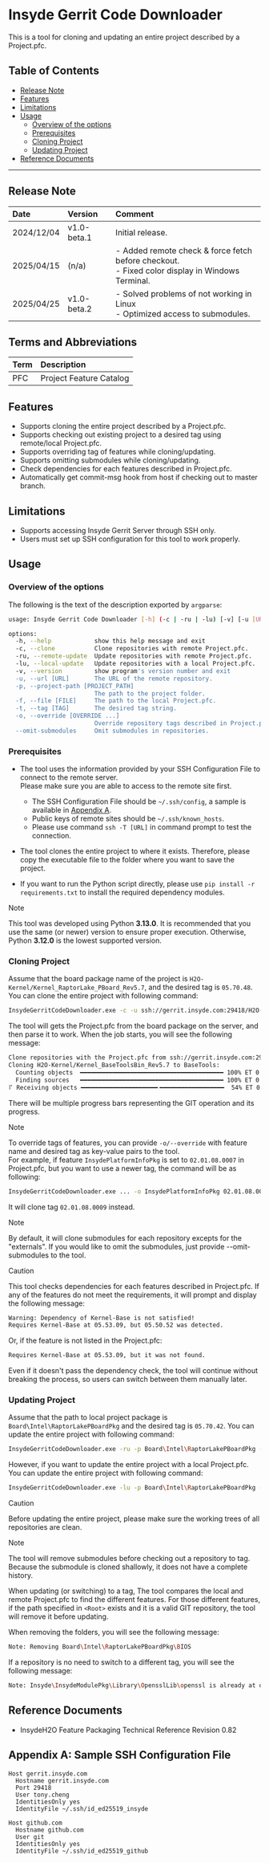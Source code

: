 # Insyde Gerrit Code Downloader

This is a tool for cloning and updating an entire project described by a Project.pfc.

## Table of Contents
- [Release Note](#release-note)
- [Features](#features)
- [Limitations](#limitations)
- [Usage](#usage)
  - [Overview of the options](#overview-of-the-options)
  - [Prerequisites](#prerequisites)
  - [Cloning Project](#cloning-project)
  - [Updating Project](#updating-project)
- [Reference Documents](#reference-documents)

---

## Release Note
| Date | Version | Comment |
| :--- | :--- | :--- |
| 2024/12/04 | v1.0-beta.1 | Initial release. |
| 2025/04/15 | (n/a) | - Added remote check & force fetch before checkout. <br> - Fixed color display in Windows Terminal. |
| 2025/04/25 | v1.0-beta.2 | - Solved problems of not working in Linux <br> - Optimized access to submodules. |

## Terms and Abbreviations
| Term | Description |
| :--- | :--- |
| PFC | Project Feature Catalog |

## Features
- Supports cloning the entire project described by a Project.pfc.
- Supports checking out existing project to a desired tag using remote/local Project.pfc.
- Supports overriding tag of features while cloning/updating.
- Supports omitting submodules while cloning/updating.
- Check dependencies for each features described in Project.pfc.
- Automatically get commit-msg hook from host if checking out to master branch.

## Limitations
- Supports accessing Insyde Gerrit Server through SSH only.
- Users must set up SSH configuration for this tool to work properly.

## Usage
### Overview of the options
The following is the text of the description exported by `argparse`:
```bash
usage: Insyde Gerrit Code Downloader [-h] (-c | -ru | -lu) [-v] [-u [URL]] [-p [PROJECT_PATH]] [-f [FILE]] [-t [TAG]] [-o [OVERRIDE ...]] [--omit-submodules]

options:
  -h, --help            show this help message and exit
  -c, --clone           Clone repositories with remote Project.pfc.
  -ru, --remote-update  Update repositories with remote Project.pfc.
  -lu, --local-update   Update repositories with a local Project.pfc.
  -v, --version         show program's version number and exit
  -u, --url [URL]       The URL of the remote repository.
  -p, --project-path [PROJECT_PATH]
                        The path to the project folder.
  -f, --file [FILE]     The path to the local Project.pfc.
  -t, --tag [TAG]       The desired tag string.
  -o, --override [OVERRIDE ...]
                        Override repository tags described in Project.pfc.
  --omit-submodules     Omit submodules in repositories.
```

### Prerequisites
- The tool uses the information provided by your SSH Configuration File to connect to the remote server.<br>
Please make sure you are able to access to the remote site first.<br>
  - The SSH Configuration File should be `~/.ssh/config`, a sample is available in <a href="#appendix-a-sample-ssh-configuration-file">Appendix A</a>.
  - Public keys of remote sites should be `~/.ssh/known_hosts`.
  - Please use command `ssh -T [URL]` in command prompt to test the connection.

- The tool clones the entire project to where it exists. Therefore, please copy the executable file to the folder where you want to save the project.
- If you want to run the Python script directly, please use `pip install -r requirements.txt` to install the required dependency modules.

> [!NOTE]
> This tool was developed using Python **3.13.0**. It is recommended that you use the same (or newer) version to ensure proper execution.
> Otherwise, Python **3.12.0** is the lowest supported version.

### Cloning Project
Assume that the board package name of the project is `H2O-Kernel/Kernel_RaptorLake_PBoard_Rev5.7`, and the desired tag is `05.70.48`.
You can clone the entire project with following command:

```bash
InsydeGerritCodeDownloader.exe -c -u ssh://gerrit.insyde.com:29418/H2O-Kernel/Kernel_RaptorLake_PBoard_Rev5.7 -t 05.70.48
```

The tool will gets the Project.pfc from the board package on the server, and then parse it to work.
When the job starts, you will see the following message:

```bash
Clone repositories with the Project.pfc from ssh://gerrit.insyde.com:29418/H2O-Kernel/Kernel_RaptorLake_PBoard_Rev5.7 (Tag: 05.70.48)
Cloning H2O-Kernel/Kernel_BaseToolsBin_Rev5.7 to BaseTools:
  Counting objects  ━━━━━━━━━━━━━━━━━━━━━━━━━━━━━━━━━━━━━━━━ 100% ET 0:00:00 done
  Finding sources   ━━━━━━━━━━━━━━━━━━━━━━━━━━━━━━━━━━━━━━━━ 100% ET 0:00:00
⠏ Receiving objects ━━━━━━━━━━━━━━━━━━━━━╸━━━━━━━━━━━━━━━━━━  54% ET 0:00:15 65.30 MiB | 4.27 MiB/s
```

There will be multiple progress bars representing the GIT operation and its progress.

> [!NOTE]
> To override tags of features, you can provide `-o/--override` with feature name and desired tag as key-value pairs to the tool.<br>
> For example, if feature `InsydePlatformInfoPkg` is set to `02.01.08.0007` in Project.pfc, but you want to use a newer tag, the command will be as following:
> ```bash
> InsydeGerritCodeDownloader.exe ... -o InsydePlatformInfoPkg 02.01.08.0009
> ```
> It will clone tag `02.01.08.0009` instead.

> [!NOTE]
> By default, it will clone submodules for each repository excepts for the "externals".
> If you would like to omit the submodules, just provide --omit-submodules to the tool.

> [!CAUTION]
> This tool checks dependencies for each features described in Project.pfc.
> If any of the features do not meet the requirements, it will prompt and display the following message:
> ```bash
> Warning: Dependency of Kernel-Base is not satisfied!
> Requires Kernel-Base at 05.53.09, but 05.50.52 was detected.
> ```
> Or, if the feature is not listed in the Project.pfc:
> ```bash
> Requires Kernel-Base at 05.53.09, but it was not found.
> ```
> Even if it doesn't pass the dependency check, the tool will continue without breaking the process, so users can switch between them manually later.

### Updating Project
Assume that the path to local project package is `Board\Intel\RaptorLakePBoardPkg` and the desired tag is `05.70.42`.
You can update the entire project with following command:

```bash
InsydeGerritCodeDownloader.exe -ru -p Board\Intel\RaptorLakePBoardPkg -t 05.70.42
```

However, if you want to update the entire project with a local Project.pfc.
You can update the entire project with following command:

```bash
InsydeGerritCodeDownloader.exe -lu -p Board\Intel\RaptorLakePBoardPkg -f Project.pfc
```

> [!CAUTION]
> Before updating the entire project, please make sure the working trees of all repositories are clean.

> [!NOTE]
> The tool will remove submodules before checking out a repository to tag.
> Because the submodule is cloned shallowly, it does not have a complete history.

When updating (or switching) to a tag, The tool compares the local and remote Project.pfc to find the different features. For those different features, if the path specified in `<Root>` exists and it is a valid GIT repository, the tool will remove it before updating.

When removing the folders, you will see the following message:
```bash
Note: Removing Board\Intel\RaptorLakePBoardPkg\BIOS
```

If a repository is no need to switch to a different tag, you will see the following message:
```bash
Note: Insyde\InsydeModulePkg\Library\OpensslLib\openssl is already at openssl-3.0.15, skip checking out
```

## Reference Documents
- InsydeH2O Feature Packaging Technical Reference Revision 0.82

## Appendix A: Sample SSH Configuration File
```text
Host gerrit.insyde.com
  Hostname gerrit.insyde.com
  Port 29418
  User tony.cheng
  IdentitiesOnly yes
  IdentityFile ~/.ssh/id_ed25519_insyde

Host github.com
  Hostname github.com
  User git
  IdentitiesOnly yes
  IdentityFile ~/.ssh/id_ed25519_github
```